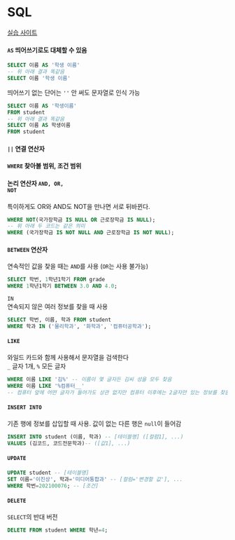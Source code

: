 # SQL

[실습 사이트](https://sqlschool.co.kr/)

#### <code>AS</code> 띄어쓰기로도 대체할 수 있음
```sql
SELECT 이름 AS '학생 이름'
-- 위 아래 결과 똑같음
SELECT 이름 '학생 이름'
```
띄어쓰기 없는 단어는 <code>''</code> 안 써도 문자열로 인식 가능
```sql
SELECT 이름 AS '학생이름'
FROM student
-- 위 아래 결과 똑같음
SELECT 이름 AS 학생이름
FROM student
```

#### <code>||</code> 연결 연산자 

#### <code>WHERE</code> 찾아볼 범위, 조건 범위
#### 논리 연산자 <code>AND, OR, NOT</code>
특이하게도 OR와 AND도 NOT을 만나면 서로 뒤바뀐다.
```sql
WHERE NOT(국가장학금 IS NULL OR 근로장학금 IS NULL);
-- 위 아래 두 코드는 같은 의미
WHERE (국가장학금 IS NOT NULL AND 근로장학금 IS NOT NULL);
```

#### <code>BETWEEN</code> 연산자
연속적인 값을 찾을 때는 <code>AND</code>를 사용 (<code>OR</code>는 사용 불가능)
```sql
SELECT 학번, 1학년1학기 FROM grade
WHERE 1학년1학기 BETWEEN 3.0 AND 4.0;
```
<code>IN</code>  
연속되지 않은 여러 정보를 찾을 때 사용
```sql
SELECT 학번, 이름, 학과 FROM student
WHERE 학과 IN ('물리학과', '화학과', '컴퓨터공학과');
```
#### <code>LIKE</code>
와일드 카드와 함께 사용해서 문자열을 검색한다  
<code>_</code> 글자 1개, <code>%</code> 모든 글자
```sql
WHERE 이름 LIKE '김%' -- 이름이 몇 글자든 김씨 성을 모두 찾음
WHERE 이름 LIKE '%컴퓨터__'
-- 컴퓨터 앞에 어떤 글자가 들어가도 상관 없지만 컴퓨터 이후에는 2글자만 있는 정보를 찾음
```

#### <code>INSERT INTO</code>
기존 행에 정보를 삽입할 때 사용.
값이 없는 다른 행은 <code>null</code>이 들어감
```sql
INSERT INTO student (이름, 학과) -- [테이블명] ([컬럼1], ...)
VALUES (김코드, 코드전문학과)-- ([값1], ...)
```

#### <code>UPDATE</code>
```sql
UPDATE student -- [테이블명]
SET 이름='이진상', 학과='미디어통합과' -- [컬럼='변경할 값'], ...
WHERE 학번=202100076; -- [조건]
```

#### <code>DELETE</code>
<code>SELECT</code>의 반대 버전
```sql
DELETE FROM student WHERE 학년=4;
```